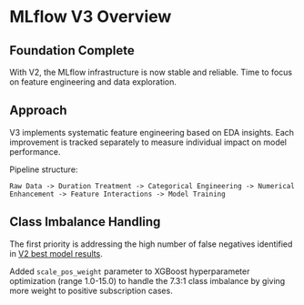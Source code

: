 # MLflow V3 Overview

## Foundation Complete

With V2, the MLflow infrastructure is now stable and reliable. Time to focus on feature engineering and data exploration.

## Approach

V3 implements systematic feature engineering based on EDA insights. Each improvement is tracked separately to measure individual impact on model performance.

Pipeline structure:
```
Raw Data -> Duration Treatment -> Categorical Engineering -> Numerical Enhancement -> Feature Interactions -> Model Training
```

## Class Imbalance Handling

The first priority is addressing the high number of false negatives identified in [V2 best model results](../v2/05_best_model.md). 

Added `scale_pos_weight` parameter to XGBoost hyperparameter optimization (range 1.0-15.0) to handle the 7.3:1 class imbalance by giving more weight to positive subscription cases.
